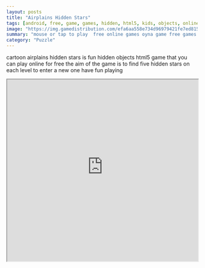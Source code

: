 ```yaml
---
layout: posts
title: "Airplains Hidden Stars"
tags: [android, free, game, games, hidden, html5, kids, objects, online, stars, airplains, free, online, games, oyna, game, free, games, play, play, games]
image: "https://img.gamedistribution.com/efa6aa558e734d96979421fe7ed8150e.jpg"
summary: "mouse or tap to play  free online games oyna game free games play play games"
category: "Puzzle"
---
```


cartoon airplains hidden stars is fun hidden objects html5 game that you can play online for free the aim of the game is to find five hidden stars on each level to enter a new one have fun playing

<iframe width="100%" height="480px;" src="https://html5.gamedistribution.com/efa6aa558e734d96979421fe7ed8150e/"></iframe>